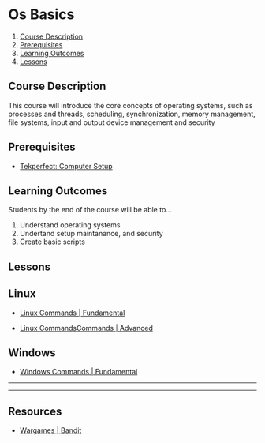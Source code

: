# Os Basics

1. [Course Description](#course-description)
2. [Prerequisites](#prerequisites)
3. [Learning Outcomes](#learning-outcomes)
4. [Lessons](#lessons)

## Course Description <!-- {docsify-ignore} -->

This course will introduce the core concepts of operating systems, such as processes and threads, scheduling, synchronization, memory management, file systems, input and output device management and security

## Prerequisites <!-- {docsify-ignore} -->

* [Tekperfect: Computer Setup](/lessons/computer-setup.md)

## Learning Outcomes <!-- {docsify-ignore} -->

Students by the end of the course will be able to...

1. Understand operating systems
1. Undertand setup maintanance, and security
1. Create basic scripts

## Lessons <!-- {docsify-ignore} -->

## Linux 

- [Linux Commands | Fundamental](/courses/02-Os_Basics/lessons/commands-fundamentals.md)

- [Linux CommandsCommands | Advanced](/courses/02-Os_Basics/lessons/commands-advanced.md)

## Windows

- [Windows Commands | Fundamental](/courses/02-Os_Basics/lessons/windows-commands.md)

<!-- - [Basics](/courses/02-Os_Basics/labs/linux-basics.md)
- [Vets](/courses/02-Os_Basics/labs/linux-vets.md) -->


---
---

## Resources <!-- {docsify-ignore} -->

- [Wargames | Bandit](https://overthewire.org/wargames/bandit/)


